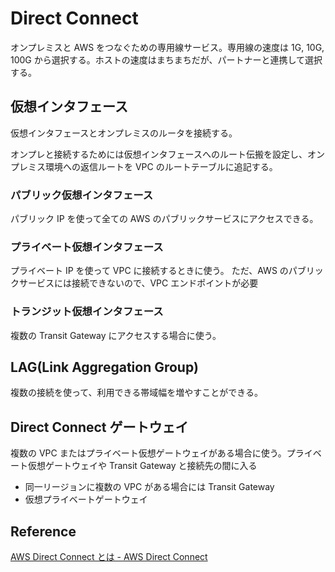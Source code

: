 # Direct Connect

オンプレミスと AWS をつなぐための専用線サービス。専用線の速度は 1G, 10G, 100G から選択する。ホストの速度はまちまちだが、パートナーと連携して選択する。

## 仮想インタフェース

仮想インタフェースとオンプレミスのルータを接続する。

オンプレと接続するためには仮想インタフェースへのルート伝搬を設定し、オンプレミス環境への返信ルートを VPC のルートテーブルに追記する。

### パブリック仮想インタフェース

パブリック IP を使って全ての AWS のパブリックサービスにアクセスできる。

### プライベート仮想インタフェース

プライベート IP を使って VPC に接続するときに使う。
ただ、AWS のパブリックサービスには接続できないので、VPC エンドポイントが必要

### トランジット仮想インタフェース

複数の Transit Gateway にアクセスする場合に使う。

## LAG(Link Aggregation Group)

複数の接続を使って、利用できる帯域幅を増やすことができる。

## Direct Connect ゲートウェイ

複数の VPC またはプライベート仮想ゲートウェイがある場合に使う。プライベート仮想ゲートウェイや Transit Gateway と接続先の間に入る

- 同一リージョンに複数の VPC がある場合には Transit Gateway
- 仮想プライベートゲートウェイ

## Reference

[AWS Direct Connect とは - AWS Direct Connect](https://docs.aws.amazon.com/ja_jp/directconnect/latest/UserGuide/Welcome.html)
